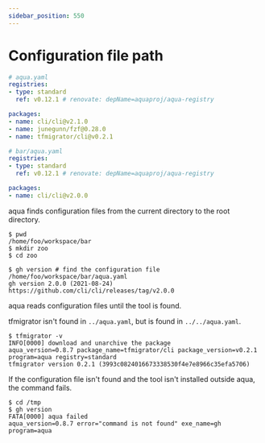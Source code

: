 ```yaml
---
sidebar_position: 550
---
```


# Configuration file path

```yaml
# aqua.yaml
registries:
- type: standard
  ref: v0.12.1 # renovate: depName=aquaproj/aqua-registry

packages:
- name: cli/cli@v2.1.0
- name: junegunn/fzf@0.28.0
- name: tfmigrator/cli@v0.2.1
```

```yaml
# bar/aqua.yaml
registries:
- type: standard
  ref: v0.12.1 # renovate: depName=aquaproj/aqua-registry

packages:
- name: cli/cli@v2.0.0
```

aqua finds configuration files from the current directory to the root directory.

```console
$ pwd
/home/foo/workspace/bar
$ mkdir zoo
$ cd zoo

$ gh version # find the configuration file /home/foo/workspace/bar/aqua.yaml
gh version 2.0.0 (2021-08-24)
https://github.com/cli/cli/releases/tag/v2.0.0
```

aqua reads configuration files until the tool is found.

tfmigrator isn't found in `../aqua.yaml`, but is found in `../../aqua.yaml`.

```console
$ tfmigrator -v
INFO[0000] download and unarchive the package            aqua_version=0.8.7 package_name=tfmigrator/cli package_version=v0.2.1 program=aqua registry=standard
tfmigrator version 0.2.1 (3993c0824016673338530f4e7e8966c35efa5706)
```

If the configuration file isn't found and the tool isn't installed outside aqua, the command fails.

```console
$ cd /tmp
$ gh version
FATA[0000] aqua failed                                   aqua_version=0.8.7 error="command is not found" exe_name=gh program=aqua
```
